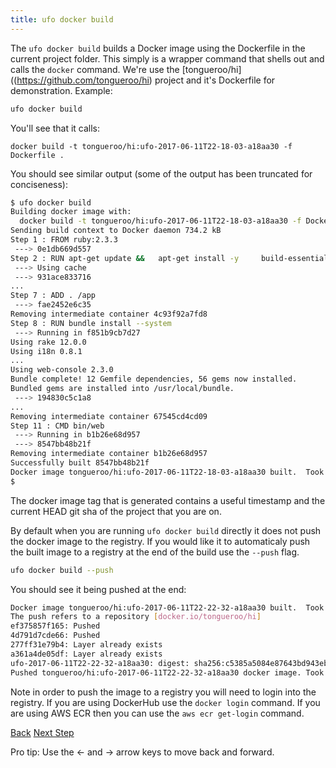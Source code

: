 ```yaml
---
title: ufo docker build
---
```


The `ufo docker build` builds a Docker image using the Dockerfile in the current project folder.  This simply is a wrapper command that shells out and calls the `docker` command.  We're use the [tongueroo/hi]((https://github.com/tongueroo/hi) project and it's Dockerfile for demonstration.  Example:

```sh
ufo docker build
```

You'll see that it calls:

```
docker build -t tongueroo/hi:ufo-2017-06-11T22-18-03-a18aa30 -f Dockerfile .
```

You should see similar output (some of the output has been truncated for conciseness):

```sh
$ ufo docker build
Building docker image with:
  docker build -t tongueroo/hi:ufo-2017-06-11T22-18-03-a18aa30 -f Dockerfile .
Sending build context to Docker daemon 734.2 kB
Step 1 : FROM ruby:2.3.3
 ---> 0e1db669d557
Step 2 : RUN apt-get update &&   apt-get install -y     build-essential     nodejs &&   rm -rf /var/lib/apt/lists/* && apt-get clean && apt-get purge
 ---> Using cache
 ---> 931ace833716
...
Step 7 : ADD . /app
 ---> fae2452e6c35
Removing intermediate container 4c93f92a7fd8
Step 8 : RUN bundle install --system
 ---> Running in f851b9cb7d27
Using rake 12.0.0
Using i18n 0.8.1
...
Using web-console 2.3.0
Bundle complete! 12 Gemfile dependencies, 56 gems now installed.
Bundled gems are installed into /usr/local/bundle.
 ---> 194830c5c1a8
...
Removing intermediate container 67545cd4cd09
Step 11 : CMD bin/web
 ---> Running in b1b26e68d957
 ---> 8547bb48b21f
Removing intermediate container b1b26e68d957
Successfully built 8547bb48b21f
Docker image tongueroo/hi:ufo-2017-06-11T22-18-03-a18aa30 built.  Took 33s.
$
```

The docker image tag that is generated contains a useful timestamp and the current HEAD git sha of the project that you are on.

By default when you are running `ufo docker build` directly it does not push the docker image to the registry.  If you would like it to automaticaly push the built image to a registry at the end of the build use the `--push` flag.

```sh
ufo docker build --push
```

You should see it being pushed at the end:

```sh
Docker image tongueroo/hi:ufo-2017-06-11T22-22-32-a18aa30 built.  Took 34s.
The push refers to a repository [docker.io/tongueroo/hi]
ef375857f165: Pushed
4d791d7cde66: Pushed
277ff31e79b4: Layer already exists
a361a4de05df: Layer already exists
ufo-2017-06-11T22-22-32-a18aa30: digest: sha256:c5385a5084e87643bd943eb120e110321c59e8acd30736ba7b5223eb1143baa8 size: 3464
Pushed tongueroo/hi:ufo-2017-06-11T22-22-32-a18aa30 docker image. Took 9s.
```

Note in order to push the image to a registry you will need to login into the registry.  If you are using DockerHub use the `docker login` command.  If you are using AWS ECR then you can use the `aws ecr get-login` command.

<a id="prev" class="btn btn-basic" href="{% link _docs/ufo-destroy.md %}">Back</a>
<a id="next" class="btn btn-primary" href="{% link _docs/ufo-docker-push.md %}">Next Step</a>
<p class="keyboard-tip">Pro tip: Use the <- and -> arrow keys to move back and forward.</p>

